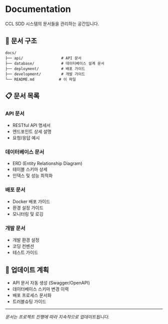 # Documentation

CCL SDD 시스템의 문서들을 관리하는 공간입니다.

## 📁 문서 구조

```
docs/
├── api/                 # API 문서
├── database/            # 데이터베이스 설계 문서
├── deployment/          # 배포 가이드
├── development/         # 개발 가이드
└── README.md           # 이 파일
```

## 📋 문서 목록

### API 문서
- RESTful API 명세서
- 엔드포인트 상세 설명
- 요청/응답 예시

### 데이터베이스 문서
- ERD (Entity Relationship Diagram)
- 테이블 스키마 상세
- 인덱스 및 성능 최적화

### 배포 문서
- Docker 배포 가이드
- 환경 설정 가이드
- 모니터링 및 로깅

### 개발 문서
- 개발 환경 설정
- 코딩 컨벤션
- 테스트 가이드

## 🔄 업데이트 계획

- API 문서 자동 생성 (Swagger/OpenAPI)
- 데이터베이스 스키마 변경 이력
- 배포 프로세스 문서화
- 트러블슈팅 가이드

---

*문서는 프로젝트 진행에 따라 지속적으로 업데이트됩니다.* 